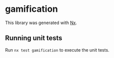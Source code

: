 # gamification

This library was generated with [Nx](https://nx.dev).

## Running unit tests

Run `nx test gamification` to execute the unit tests.

